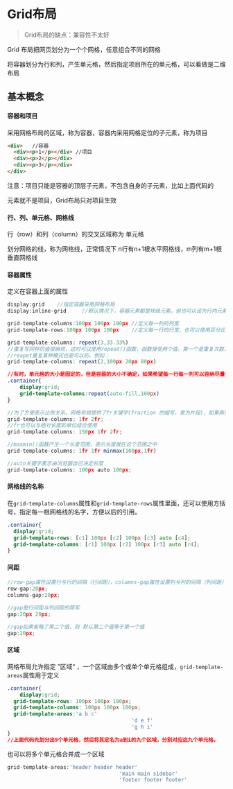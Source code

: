 # Grid布局

> Grid布局的缺点：兼容性不太好

Grid 布局把网页划分为一个个网格，任意组合不同的网格

将容器划分为行和列，产生单元格，然后指定项目所在的单元格，可以看做是二维布局

## 基本概念

#### 容器和项目

采用网格布局的区域，称为容器，容器内采用网格定位的子元素，称为项目

```html
<div>	//容器
  <div><p>1</p></div> //项目
  <div><p>2</p></div>
  <div><p>3</p></div>
</div>
```

注意：项目只能是容器的顶层子元素，不包含自身的子元素，比如上面代码的<p>元素就不是项目，Grid布局只对项目生效

#### 行、列、单元格、网格线

行（row）和列（column）的交叉区域称为 单元格

划分网格的线，称为网格线，正常情况下 n行有n+1根水平网格线，m列有m+1根垂直网格线



#### 容器属性

定义在容器上面的属性

```js
display:grid	//指定容器采用网格布局
display:inline-grid		//默认情况下，容器元素都是块级元素，但也可以设为行内元素
```

```js
grid-template-columns:100px 100px 100px	//定义每一列的列宽
grid-template-rows:100px 100px 100px	//定义每一行的行宽，也可以使用百分比

grid-template-columns: repeat(3,33.33%)
//重复写同样的值很麻烦，这时可以使用repeat()函数，函数接受两个值，第一个是重复次数，第二个是索要重复的值
//reapet重复某种模式也是可以的，例如：
grid-template-columns: repeat(2,100px 20px 80px)
```

```css
//有时，单元格的大小是固定的，但是容器的大小不确定，如果希望每一行每一列可以容纳尽量多的单元格，这时可以使用auto-fill关键字
.container{
	display:grid;
	grid-template-columns:repeat(auto-fill,100px)
}
```

```js
//为了方便表示比例关系，网格布局提供了fr关键字(fraction 的缩写，意为片段)，如果两列的宽度分别为1fr和2fr，就表示后者是前者的两倍
grid-template-columns: 1fr 2fr;
//fr也可以与绝对长度的单位结合使用
grid-template-columns: 150px 1fr 2fr;
```

```js
//maxmin()函数产生一个长度范围，表示长度就在这个范围之中
grid-template-columns: 1fr 1fr minmax(100px,1fr)
```

```js
//auto关键字表示由浏览器自己决定长度
grid-template-columns: 100px auto 100px;
```



#### 网格线的名称

在`grid-template-columns`属性和`grid-template-rows`属性里面，还可以使用方括号，指定每一根网格线的名字，方便以后的引用。

```css
.container{
  display:grid;
  grid-template-rows: [c1] 100px [c2] 100px [c3] auto [c4];
  grid-template-columns: [r1] 100px [r2] 100px [r3] auto [r4];
}
```



#### 间距

```js
//row-gap属性设置行与行的间隔（行间距），columns-gap属性设置列与列的间隔（列间距）
row-gap:20px;
columns-gap:20px;

//gap是行间距与列间距的简写
gap:20px 20px;

//gap如果省略了第二个值，则 默认第二个值等于第一个值
gap:20px;
```



#### 区域

网格布局允许指定 ”区域“ ，一个区域由多个或单个单元格组成，`grid-template-areas`属性用于定义

```css
.container{
	display:grid;
  grid-template-rows: 100px 100px 100px;
  grid-template-columns: 100px 100px 100px;
  grid-template-areas:'a b c'
    									'd e f'
    									'g h i'
}
//上面代码先划分出9个单元格，然后将其定名为a到i的九个区域，分别对应这九个单元格。
```

也可以将多个单元格合并成一个区域 

```js
grid-template-areas:'header header header'
    								'main main sidebar'
    								'footer footer footer'
```

